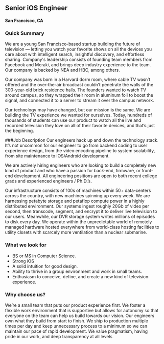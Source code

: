## Senior iOS Engineer
#### San Francisco, CA

### Quick Summary
We are a young San Francisco-based startup building the future of television — letting you watch your favorite shows on all the devices you care about with intelligent search, insightful discovery, and effortless sharing. Company's leadership consists of founding team members from Facebook and Meraki, and brings deep industry experience to the team. Our company is backed by NEA and HBO, among others.

Our company was born in a Harvard dorm room, where cable TV wasn’t offered and the over-the-air broadcast couldn’t penetrate the walls of the 300-year-old brick residence halls. The founders wanted to watch TV around campus, so they wrapped their room in aluminum foil to boost the signal, and connected it to a server to stream it over the campus network.

Our technology may have changed, but our mission is the same. We are building the TV experience we wanted for ourselves. Today, hundreds of thousands of students can use our product to watch all the live and recorded television they love on all of their favorite devices, and that’s just the beginning.

###Job Description
Our engineers hack up and down the technology stack. It’s not uncommon for our engineer to go from backend coding to user experience design, from the video encoding pipeline to system scalability, from site maintenance to iOS/Android development.

We are actively hiring engineers who are looking to build a completely new kind of product and who have a passion for back-end, firmware, or front-end development. All engineering positions are open to both recent college grads and experienced engineers / Ph.D.’s.

Our infrastructure consists of 100s of machines within 50+ data-centers across the country, with new machines spinning up every week. We are harnessing petabyte storage and petaflop compute power in a highly distributed environment. Our systems ingest roughly 20Gb of video per second, then transcode, segment, and encrypt it to deliver live television to our users. Meanwhile, our DVR storage system writes millions of episodes to disk every day. We operate within the unpredictable world of remotely managed hardware hosted everywhere from world-class hosting facilities to utility closets with scarcely more ventilation than a nuclear submarine.

### What we look for
+ BS or MS in Computer Science.
+ Strong iOS
+ A solid intuition for good design.
+ Ability to thrive in a group environment and work in small teams.
+ Enthusiasm to conceive, define, and create a new kind of television experience.

### Why choose us?
We’re a small team that puts our product experience first. We foster a flexible work environment that is supportive but allows for autonomy so that everyone on the team can help us build towards our vision. Our engineers own what they build from start to finish. We ship to production multiple times per day and keep unnecessary process to a minimum so we can maintain our pace of rapid development. We value pragmatism, having pride in our work, and deep transparency at all levels.

